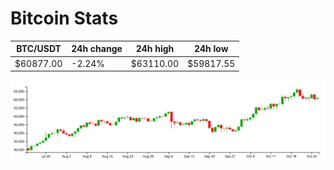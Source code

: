 # Bitcoin Stats

BTC/USDT|24h change|24h high|24h low|
|---|---|---|---|
|$60877.00|-2.24%|$63110.00|$59817.55|

<img src="./chart.svg">
